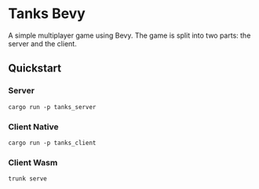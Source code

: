 # Tanks Bevy

A simple multiplayer game using Bevy.
The game is split into two parts: the server and the client.

## Quickstart

### Server

```console
cargo run -p tanks_server
```

### Client Native

```console
cargo run -p tanks_client
```

### Client Wasm

```console
trunk serve
```
